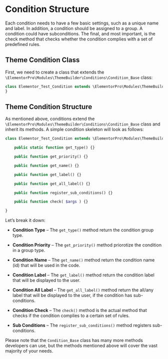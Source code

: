 # Condition Structure

<Badge type="tip" vertical="top" text="Elementor Pro" /> <Badge type="warning" vertical="top" text="Advanced" />

Each condition needs to have a few basic settings, such as a unique name and label. In addition, a condition should be assigned to a group. A condition could have subconditions. The final, and most important, is the check method that checks whether the condition complies with a set of predefined rules.

## Theme Condition Class

First, we need to create a class that extends the `\ElementorPro\Modules\ThemeBuilder\Conditions\Condition_Base` class:

```php
class Elementor_Test_Condition extends \ElementorPro\Modules\ThemeBuilder\Conditions\Condition_Base {
}
```

## Theme Condition Structure

As mentioned above, conditions extend the `\ElementorPro\Modules\ThemeBuilder\Conditions\Condition_Base` class and inherit its methods. A simple condition skeleton will look as follows:

```php
class Elementor_Test_Condition extends \ElementorPro\Modules\ThemeBuilder\Conditions\Condition_Base {

	public static function get_type() {}

	public function get_priority() {}

	public function get_name() {}

	public function get_label() {}

	public function get_all_label() {}

	public function register_sub_conditions() {}

	public function check( $args ) {}

}
```

Let’s break it down:

* **Condition Type** – The `get_type()` method return the condition group type.

* **Condition Priority** – The `get_priority()` method priorotize the condition in a group type.

* **Condition Name** – The `get_name()` method return the condition name (id) that will be used in the code.

* **Condition Label** – The `get_label()` method return the condition label that will be displayed to the user.

* **Condition All Label** – The `get_all_label()` method return the all/any label that will be displayed to the user, if the condition has sub-conditions.

* **Condition Check** – The `check()` method is the actual method that checks if the condition complies to a certain set of rules.

* **Sub Conditions** – The `register_sub_conditions()` method registers sub-conditions.

Please note that the `Condition_Base` class has many more methods developers can use, but the methods mentioned above will cover the vast majority of your needs.

